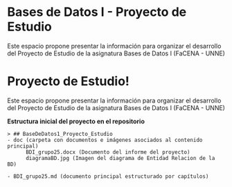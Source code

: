 # Bases de Datos I - Proyecto de Estudio
Este espacio propone presentar la información para organizar el desarrollo del Proyecto de Estudio de la asignatura Bases de Datos I (FaCENA - UNNE)


# Proyecto de Estudio!

Este espacio propone presentar la información para organizar el desarrollo del Proyecto de Estudio de la asignatura Bases de Datos I (FaCENA - UNNE)


**Estructura inicial del proyecto en el repositorio**

    > ## BaseDeDatos1_Proyecto_Estudio
    - doc (carpeta con documentos e imágenes asociados al contenido principal)
		  BDI_grupo25.docx (Documento del informe del proyecto)
		  diagramaBD.jpg (Imagen del diagrama de Entidad Relacion de la BD)

    - BDI_grupo25.md (documento principal estructurado por capítulos)
